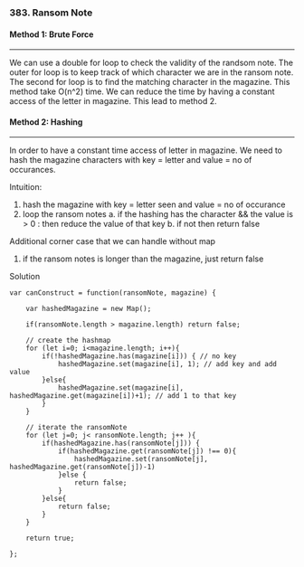 ### 383. Ransom Note

#### Method 1: Brute Force
---
We can use a double for loop to check the validity of the randsom note. The outer for loop is to keep track of which character we are in the ransom note. The second for loop is to find the matching character in the magazine. This method take O(n^2) time. We can reduce the time by having a constant access of the letter in magazine. This lead to method 2. 

#### Method 2: Hashing 
---
In order to have a constant time access of letter in magazine. We need to hash the magazine characters with key = letter and value = no of occurances. 

Intuition: 
1. hash the magazine with key = letter seen and value = no of occurance
2. loop the ransom notes
   a. if the hashing has the character && the value is > 0 : then reduce the value of that key 
   b. if not then return false

Additional corner case that we can handle without map
1. if the ransom notes is longer than the magazine, just return false

Solution 
```
var canConstruct = function(ransomNote, magazine) {
    
    var hashedMagazine = new Map();
    
    if(ransomNote.length > magazine.length) return false;
    
    // create the hashmap 
    for (let i=0; i<magazine.length; i++){
        if(!hashedMagazine.has(magazine[i])) { // no key
            hashedMagazine.set(magazine[i], 1); // add key and add value
        }else{
            hashedMagazine.set(magazine[i], hashedMagazine.get(magazine[i])+1); // add 1 to that key
        }
    }
    
    // iterate the ransomNote 
    for (let j=0; j< ransomNote.length; j++ ){
        if(hashedMagazine.has(ransomNote[j])) {
            if(hashedMagazine.get(ransomNote[j]) !== 0){
                hashedMagazine.set(ransomNote[j], hashedMagazine.get(ransomNote[j])-1)
            }else {
                return false;
            }
        }else{
            return false;   
        }
    }
    
    return true;
    
};
```